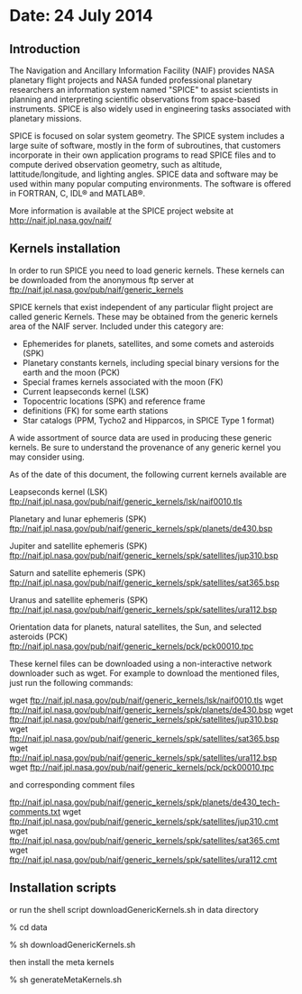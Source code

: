 
Date: 24 July 2014
==================

Introduction
-------------

The Navigation and Ancillary Information Facility (NAIF) provides NASA
planetary flight projects and NASA funded professional planetary researchers
an information system named "SPICE" to assist scientists in planning and
interpreting scientific observations from space-based instruments. SPICE is
also widely used in engineering tasks associated with planetary missions.

SPICE is focused on solar system geometry. The SPICE system includes a large
suite of software, mostly in the form of subroutines, that customers
incorporate in their own application programs to read SPICE files and to
compute derived observation geometry, such as altitude, lattitude/longitude,
and lighting angles. SPICE data and software may be used within many popular
computing environments. The software is offered in FORTRAN, C, IDL® and
MATLAB®. 

More information is available at the SPICE project website at
http://naif.jpl.nasa.gov/naif/

Kernels installation
---------------------

In order to run SPICE you need to load generic kernels. These kernels can
be downloaded from the anonymous ftp server at
ftp://naif.jpl.nasa.gov/pub/naif/generic_kernels

SPICE kernels that exist independent of any particular flight project are
called generic Kernels. These may be obtained from the generic kernels area
of the NAIF server. Included under this category are:

* Ephemerides for planets, satellites, and some comets and asteroids (SPK)
* Planetary constants kernels, including special binary versions for the 
  earth and the moon (PCK)
* Special frames kernels associated with the moon (FK)
* Current leapseconds kernel (LSK)
* Topocentric locations (SPK) and reference frame
* definitions (FK) for some earth stations
* Star catalogs (PPM, Tycho2 and Hipparcos, in SPICE Type 1 format) 

A wide assortment of source data are used in producing these generic
kernels. Be sure to understand the provenance of any generic kernel you may
consider using. 

As of the date of this document, the following current kernels available are

Leapseconds kernel (LSK)
ftp://naif.jpl.nasa.gov/pub/naif/generic_kernels/lsk/naif0010.tls

Planetary and lunar ephemeris (SPK)
ftp://naif.jpl.nasa.gov/pub/naif/generic_kernels/spk/planets/de430.bsp

Jupiter and satellite ephemeris (SPK)
ftp://naif.jpl.nasa.gov/pub/naif/generic_kernels/spk/satellites/jup310.bsp

Saturn and satellite ephemeris (SPK)
ftp://naif.jpl.nasa.gov/pub/naif/generic_kernels/spk/satellites/sat365.bsp

Uranus and satellite ephemeris (SPK)
ftp://naif.jpl.nasa.gov/pub/naif/generic_kernels/spk/satellites/ura112.bsp

Orientation data for planets, natural satellites, the Sun, and selected
asteroids (PCK)
ftp://naif.jpl.nasa.gov/pub/naif/generic_kernels/pck/pck00010.tpc


These kernel files can be downloaded using a non-interactive network
downloader such as wget. For example to download the mentioned files, just
run the following commands:

wget ftp://naif.jpl.nasa.gov/pub/naif/generic_kernels/lsk/naif0010.tls
wget ftp://naif.jpl.nasa.gov/pub/naif/generic_kernels/spk/planets/de430.bsp
wget ftp://naif.jpl.nasa.gov/pub/naif/generic_kernels/spk/satellites/jup310.bsp
wget ftp://naif.jpl.nasa.gov/pub/naif/generic_kernels/spk/satellites/sat365.bsp
wget ftp://naif.jpl.nasa.gov/pub/naif/generic_kernels/spk/satellites/ura112.bsp
wget ftp://naif.jpl.nasa.gov/pub/naif/generic_kernels/pck/pck00010.tpc

and corresponding comment files

ftp://naif.jpl.nasa.gov/pub/naif/generic_kernels/spk/planets/de430_tech-comments.txt
wget ftp://naif.jpl.nasa.gov/pub/naif/generic_kernels/spk/satellites/jup310.cmt
wget ftp://naif.jpl.nasa.gov/pub/naif/generic_kernels/spk/satellites/sat365.cmt
wget ftp://naif.jpl.nasa.gov/pub/naif/generic_kernels/spk/satellites/ura112.cmt

Installation scripts
--------------------

or run the shell script downloadGenericKernels.sh in data directory

% cd data

% sh downloadGenericKernels.sh

then install the meta kernels

% sh generateMetaKernels.sh


